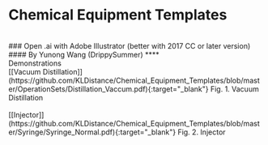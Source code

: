 # Chemical Equipment Templates
<br>
### Open .ai with Adobe Illustrator (better with 2017 CC or later version)<br>
#### By Yunong Wang (DrippySummer)
****
<br>
Demonstrations<br>
[[Vacuum Distillation]](https://github.com/KLDistance/Chemical_Equipment_Templates/blob/master/OperationSets/Distillation_Vaccum.pdf){:target="_blank"}
Fig. 1. Vacuum Distillation<br>
<br>
[[Injector]](https://github.com/KLDistance/Chemical_Equipment_Templates/blob/master/Syringe/Syringe_Normal.pdf){:target="_blank"}
Fig. 2. Injector<br>
